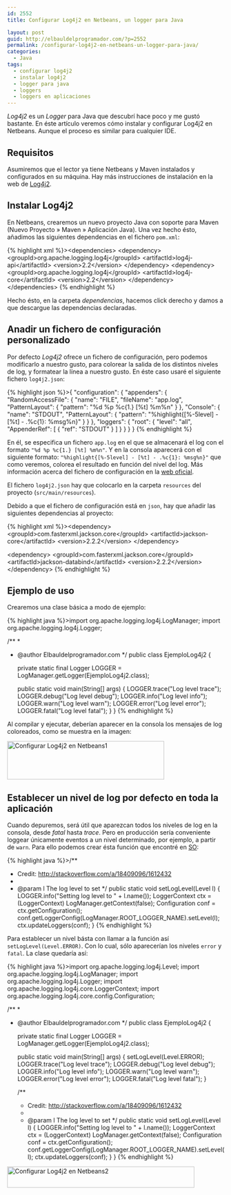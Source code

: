 ```yaml
---
id: 2552
title: Configurar Log4j2 en Netbeans, un logger para Java

layout: post
guid: http://elbauldelprogramador.com/?p=2552
permalink: /configurar-log4j2-en-netbeans-un-logger-para-java/
categories:
  - Java
tags:
  - configurar log4j2
  - instalar log4j2
  - logger para java
  - loggers
  - loggers en aplicaciones
---
```

*Log4j2* es un *Logger* para Java que descubrí hace poco y me gustó bastante. En éste artículo veremos cómo instalar y configurar Log4j2 en Netbeans. Aunque el proceso es similar para cualquier IDE.

## Requisitos

Asumiremos que el lector ya tiene Netbeans y Maven instalados y configurados en su máquina. Hay más instrucciones de instalación en la web de [Log4j2][1].

## Instalar Log4j2

En Netbeans, crearemos un nuevo proyecto Java con soporte para Maven (Nuevo Proyecto » Maven » Aplicación Java). Una vez hecho ésto, añadimos las siguientes dependencias en el fichero `pom.xml`:

<!--more-->

{% highlight xml %}>&lt;dependencies>
    &lt;dependency>
        &lt;groupId>org.apache.logging.log4j&lt;/groupId>
        &lt;artifactId>log4j-api&lt;/artifactId>
        &lt;version>2.2&lt;/version>
    &lt;/dependency>
    &lt;dependency>
        &lt;groupId>org.apache.logging.log4j&lt;/groupId>
        &lt;artifactId>log4j-core&lt;/artifactId>
        &lt;version>2.2&lt;/version>
    &lt;/dependency>
&lt;/dependencies>
{% endhighlight %}

Hecho ésto, en la carpeta *dependencias*, hacemos click derecho y damos a que descargue las dependencias declaradas.

## Anadir un fichero de configuración personalizado

Por defecto *Log4j2* ofrece un fichero de configuración, pero podemos modificarlo a nuestro gusto, para colorear la salida de los distintos niveles de log, y formatear la línea a nuestro gusto. En éste caso usaré el siguiente fichero `log4j2.json`:

{% highlight json %}>{
    "configuration":
            {
                "appenders": {
                    "RandomAccessFile": {
                        "name": "FILE",
                        "fileName": "app.log",
                        "PatternLayout": {
                            "pattern": "%d %p %c{1.} [%t] %m%n"
                        }
                    },
                    "Console": {
                        "name": "STDOUT",
                        "PatternLayout": {
                            "pattern": "%highlight{[%-5level] - [%t] - .%c{1}: %msg%n}"
                        }
                    }
                },
                "loggers": {
                    "root": {
                        "level": "all",
                        "AppenderRef": [
                            {
                                "ref": "STDOUT"
                            }
                        ]
                    }
                }
            }
}
{% endhighlight %}

En él, se especifica un fichero `app.log` en el que se almacenará el log con el formato `"%d %p %c{1.} [%t] %m%n"`. Y en la consola aparecerá con el siguiente formato: `"%highlight{[%-5level] - [%t] - .%c{1}: %msg%n}"` que como veremos, colorea el resultado en función del nivel del log. Más información acerca del fichero de configuración en la [web oficial][2].

El fichero `log4j2.json` hay que colocarlo en la carpeta `resources` del proyecto (`src/main/resources`).

Debido a que el fichero de configuración está en `json`, hay que añadir las siguientes dependencias al proyecto:

{% highlight xml %}>&lt;dependency>
    &lt;groupId>com.fasterxml.jackson.core&lt;/groupId>
    &lt;artifactId>jackson-core&lt;/artifactId>
    &lt;version>2.2.2&lt;/version>
&lt;/dependency>

&lt;dependency>
    &lt;groupId>com.fasterxml.jackson.core&lt;/groupId>
    &lt;artifactId>jackson-databind&lt;/artifactId>
    &lt;version>2.2.2&lt;/version>
&lt;/dependency>
{% endhighlight %}

## Ejemplo de uso

Crearemos una clase básica a modo de ejemplo:

{% highlight java %}>import org.apache.logging.log4j.LogManager;
import org.apache.logging.log4j.Logger;

/**
 *
 * @author Elbauldelprogramador.com
 */
public class EjemploLog4j2 {

    private static final Logger LOGGER = LogManager.getLogger(EjemploLog4j2.class);

    public static void main(String[] args) {
        LOGGER.trace("Log level trace");
        LOGGER.debug("Log level debug");
        LOGGER.info("Log level info");
        LOGGER.warn("Log level warn");
        LOGGER.error("Log level error");
        LOGGER.fatal("Log level fatal");
    }
}
{% endhighlight %}

Al compilar y ejecutar, deberían aparecer en la consola los mensajes de log coloreados, como se muestra en la imagen:

<img src="http://elbauldelprogramador.com/content/uploads/2015/03/Configurar-el-logger-Log4j2-en-Netbeans1.png" alt="Configurar Log4j2 en Netbeans1" width="364" height="89" class="aligncenter size-full wp-image-2555" />

## Establecer un nivel de log por defecto en toda la aplicación

Cuando depuremos, será útil que aparezcan todos los niveles de log en la consola, desde *fatal* hasta *trace*. Pero en producción sería conveniente loggear únicamente eventos a un nivel determinado, por ejemplo, a partir de `warn`. Para ello podemos crear ésta función que encontré en [SO][3]:

{% highlight java %}>/**
 * Credit: http://stackoverflow.com/a/18409096/1612432
 *
 * @param l The log level to set
 */
public static void setLogLevel(Level l) {
    LOGGER.info("Setting log level to " + l.name());
    LoggerContext ctx = (LoggerContext) LogManager.getContext(false);
    Configuration conf = ctx.getConfiguration();
    conf.getLoggerConfig(LogManager.ROOT_LOGGER_NAME).setLevel(l);
    ctx.updateLoggers(conf);
}
{% endhighlight %}

Para establecer un nivel básta con llamar a la función así `setLogLevel(Level.ERROR)`. Con lo cual, sólo aparecerían los niveles `error` y `fatal`. La clase quedaría así:

{% highlight java %}>import org.apache.logging.log4j.Level;
import org.apache.logging.log4j.LogManager;
import org.apache.logging.log4j.Logger;
import org.apache.logging.log4j.core.LoggerContext;
import org.apache.logging.log4j.core.config.Configuration;

/**
 *
 * @author Elbauldelprogramador.com
 */
public class EjemploLog4j2 {

    private static final Logger LOGGER = LogManager.getLogger(EjemploLog4j2.class);

    public static void main(String[] args) {
        setLogLevel(Level.ERROR);
        LOGGER.trace("Log level trace");
        LOGGER.debug("Log level debug");
        LOGGER.info("Log level info");
        LOGGER.warn("Log level warn");
        LOGGER.error("Log level error");
        LOGGER.fatal("Log level fatal");
    }

    /**
     * Credit: http://stackoverflow.com/a/18409096/1612432
     *
     * @param l The log level to set
     */
    public static void setLogLevel(Level l) {
        LOGGER.info("Setting log level to " + l.name());
        LoggerContext ctx = (LoggerContext) LogManager.getContext(false);
        Configuration conf = ctx.getConfiguration();
        conf.getLoggerConfig(LogManager.ROOT_LOGGER_NAME).setLevel(l);
        ctx.updateLoggers(conf);
    }
}
{% endhighlight %}

<img src="http://elbauldelprogramador.com/content/uploads/2015/03/Configurar-el-logger-Log4j2-en-Netbeans2.png" alt="Configurar Log4j2 en Netbeans2" width="434" height="49" class="aligncenter size-full wp-image-2556" />



 [1]: https://logging.apache.org/log4j/2.x/maven-artifacts.html
 [2]: http://logging.apache.org/log4j/2.0/manual/layouts.html
 [3]: http://stackoverflow.com/a/18409096/1612432